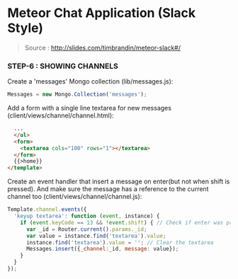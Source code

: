 # Meteor Chat Application (Slack Style)

> Source : http://slides.com/timbrandin/meteor-slack#/

### STEP-6 : SHOWING CHANNELS


Create a 'messages' Mongo collection (lib/messages.js):
```javascript
Messages = new Mongo.Collection('messages');
```
Add a form with a single line textarea for new messages (client/views/channel/channel.html):
```html
  ...
  </ul>
  <form>
    <textarea cols="100" rows="1"></textarea>
  </form>
  {{>home}}
</template>
```

Create an event handler that insert a message on enter(but not when shift is pressed).
And make sure the message has a reference to the current channel too (client/views/channel/channel.js):
```javascript
Template.channel.events({
  'keyup textarea': function (event, instance) {
    if (event.keyCode == 13 && !event.shift) { // Check if enter was pressed (but without shift).
      var _id = Router.current().params._id;
      var value = instance.find('textarea').value;
      instance.find('textarea').value = ''; // Clear the textarea
      Messages.insert({_channel:_id, message: value});
    }
  }
});
```

